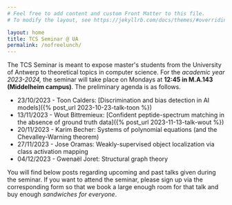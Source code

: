 ```yaml
---
# Feel free to add content and custom Front Matter to this file.
# To modify the layout, see https://jekyllrb.com/docs/themes/#overriding-theme-defaults

layout: home
title: TCS Seminar @ UA
permalink: /nofreelunch/
---
```


The TCS Seminar is meant to expose master's students from the University of
Antwerp to theoretical topics in computer science. For the *academic year
2023-2024,* the seminar will take place on Mondays at **12:45 in
M.A.143 (Middelheim campus)**.  The preliminary agenda is as follows.
* 23/10/2023 - Toon Calders: [Discrimination and bias detection in AI
  models]({% post_url 2023-10-23-talk-toon %})
* 13/11/2023 - Wout Bittremieux: [Confident peptide-spectrum matching in the absence of
  ground truth data]({% post_url 2023-11-13-talk-wout %})
* 20/11/2023 - Karim Becher: Systems of polynomial equations (and the Chevalley-Warning
  theorem)
* 27/11/2023 - Jose Oramas: Weakly-supervised object localization via class activation mapping
* 04/12/2023 - Gwenaël Joret: Structural graph theory

You will find below posts regarding upcoming and past talks given during the
seminar. If you want to attend the seminar, please sign up via the
corresponding form so that we book a large enough room for that talk and buy
enough *sandwiches for everyone*.
